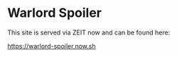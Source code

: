 # Warlord Spoiler

This site is served via ZEIT now and can be found here:

https://warlord-spoiler.now.sh